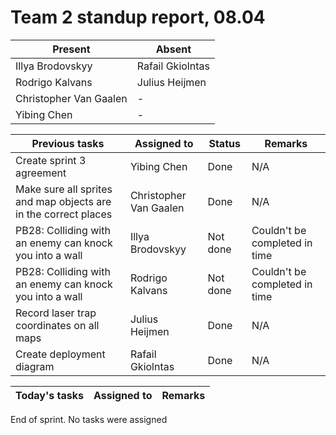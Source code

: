# Team 2 standup report, 08.04

| Present | Absent |
| - | - |
| Illya Brodovskyy | Rafail Gkiolntas |
| Rodrigo Kalvans | Julius Heijmen |
| Christopher Van Gaalen | - |
| Yibing Chen | - |

| Previous tasks | Assigned to | Status | Remarks |
| - | - | - | - |
| Create sprint 3 agreement | Yibing Chen | Done | N/A |
| Make sure all sprites and map objects are in the correct places | Christopher Van Gaalen | Done | N/A |
| PB28: Colliding with an enemy can knock you into a wall | Illya Brodovskyy | Not done | Couldn't be completed in time |
| PB28: Colliding with an enemy can knock you into a wall | Rodrigo Kalvans | Not done | Couldn't be completed in time |
| Record laser trap coordinates on all maps | Julius Heijmen | Done | N/A |
| Create deployment diagram | Rafail Gkiolntas | Done | N/A |

| Today's tasks | Assigned to | Remarks |
| - | - | - |
End of sprint. No tasks were assigned